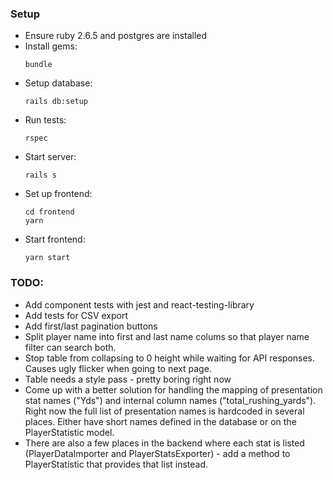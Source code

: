 ### Setup

* Ensure ruby 2.6.5 and postgres are installed
* Install gems:
  ```
  bundle
  ```
* Setup database:
  ```
  rails db:setup
  ```
* Run tests:
  ```
  rspec
  ```
* Start server:
  ```
  rails s
  ```
* Set up frontend:
  ```
  cd frontend
  yarn
  ```
* Start frontend:
  ```
  yarn start
  ```

### TODO:
* Add component tests with jest and react-testing-library
* Add tests for CSV export
* Add first/last pagination buttons
* Split player name into first and last name colums so that player name filter can search both.
* Stop table from collapsing to 0 height while waiting for API responses. Causes ugly flicker when going to next page. 
* Table needs a style pass - pretty boring right now
* Come up with a better solution for handling the mapping of presentation stat names ("Yds") and internal column names ("total_rushing_yards"). Right now the full list of presentation names is hardcoded in several places. Either have short names defined in the database or on the PlayerStatistic model.
* There are also a few places in the backend where each stat is listed (PlayerDataImporter and PlayerStatsExporter) - add a method to PlayerStatistic that provides that list instead.